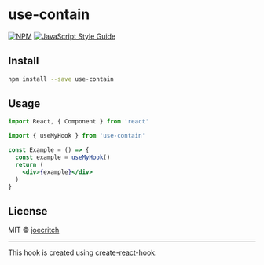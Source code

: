 # use-contain

> 

[![NPM](https://img.shields.io/npm/v/use-contain.svg)](https://www.npmjs.com/package/use-contain) [![JavaScript Style Guide](https://img.shields.io/badge/code_style-standard-brightgreen.svg)](https://standardjs.com)

## Install

```bash
npm install --save use-contain
```

## Usage

```jsx
import React, { Component } from 'react'

import { useMyHook } from 'use-contain'

const Example = () => {
  const example = useMyHook()
  return (
    <div>{example}</div>
  )
}
```

## License

MIT © [joecritch](https://github.com/joecritch)

---

This hook is created using [create-react-hook](https://github.com/hermanya/create-react-hook).
